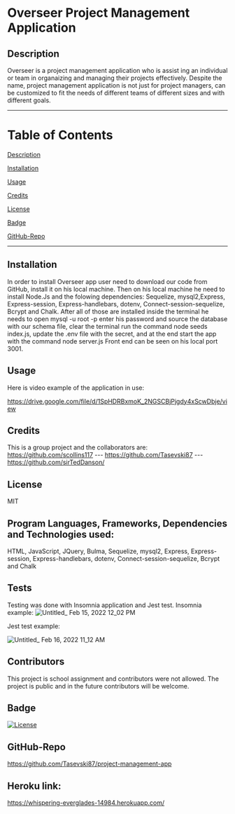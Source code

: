 # Overseer Project Management Application 

  ## Description
Overseer is a project management application who is assist ing an individual or team in organaizing and managing their projects effectively. Despite the name, project management application is not just for project managers, can be customized to fit the needs of different teams of different sizes and with different goals.

------------------------------------------------
# Table of Contents

[Description](#Description)

[Installation](#Installation)

[Usage](#Usage)

[Credits](#Credits)

[License](#License)

[Badge](#Badge)

[GitHub-Repo](#Github-Repo)

-------------------------------------------------

## Installation
In order to install Overseer app user need to download our code from GitHub, install it on his local machine. Then on his local machine he need to install Node.Js and the folowing dependencies: Sequelize, mysql2,Express, Express-session, Express-handlebars, dotenv, Connect-session-sequelize, Bcrypt and Chalk. After all of those are installed inside the terminal he needs to open mysql -u root -p enter his password and source the database with our schema file, clear the terminal run the command node seeds index.js, update the .env file with the secret, and at the end start the app with the command  node server.js  Front end can be seen on his local port 3001.   

## Usage
Here is video example of the application in use: 

https://drive.google.com/file/d/1SpHDRBxmoK_2NGSCBjPjgdy4xScwDbje/view


## Credits
This is a group project and the collaborators are: https://github.com/scollins117 ---  https://github.com/Tasevski87  ---     https://github.com/sirTedDanson/

## License
MIT

## Program Languages, Frameworks, Dependencies and Technologies used:
HTML, JavaScript, JQuery, Bulma, Sequelize, mysql2, Express, Express-session, Express-handlebars, dotenv, Connect-session-sequelize, Bcrypt and Chalk

## Tests
Testing was done with Insomnia application and Jest test. Insomnia example: ![Untitled_ Feb 15, 2022 12_02 PM](https://user-images.githubusercontent.com/91975394/154112569-ba4e1829-bd95-4da6-a0e7-197f9f44162d.gif)


Jest test example: 


![Untitled_ Feb 16, 2022 11_12 AM](https://user-images.githubusercontent.com/91975394/154307837-9c6828bd-25fa-45d9-a6f0-f55c4aa66383.gif)

## Contributors
This project is school assignment and contributors were not allowed. The project is public and in the future contributors will be welcome.

## Badge
[![License](https://img.shields.io/badge/License-MIT-blue.svg)](https://opensource.org/licenses/MIT)

## GitHub-Repo

https://github.com/Tasevski87/project-management-app


## Heroku link:
https://whispering-everglades-14984.herokuapp.com/

